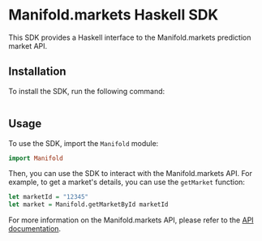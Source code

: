 # Manifold.markets Haskell SDK

This SDK provides a Haskell interface to the Manifold.markets prediction market API.

## Installation

To install the SDK, run the following command:

```

```

## Usage

To use the SDK, import the `Manifold` module:

```haskell
import Manifold
```

Then, you can use the SDK to interact with the Manifold.markets API. For example, to get a market's details, you can use the `getMarket` function:

```haskell
let marketId = "12345"
let market = Manifold.getMarketById marketId
```

For more information on the Manifold.markets API, please refer to the [API documentation](https://docs.manifold.markets/api).